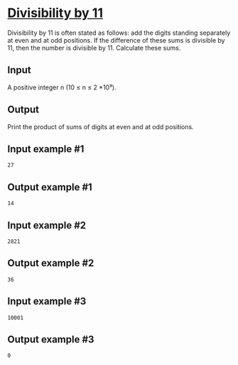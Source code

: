 # [Divisibility by 11](https://www.e-olymp.com/en/problems/2607)
Divisibility by 11 is often stated as follows: add the digits standing separately at even and at odd positions. If the difference of these sums is divisible by 11, then the number is divisible by 11. Calculate these sums.

## Input
A positive integer n (10 ≤ n ≤ 2 *10⁹).

## Output
Print the product of sums of digits at even and at odd positions.

## Input example #1
```
27
```

## Output example #1
```
14
```

## Input example #2
```
2821
```

## Output example #2
```
36
```

## Input example #3
```
10001
```

## Output example #3
```
0
```
